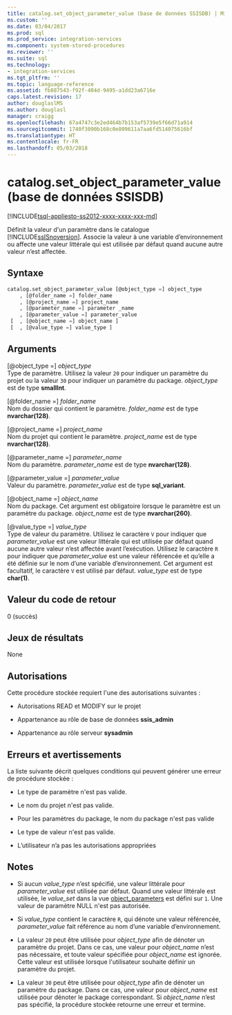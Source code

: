 ```yaml
---
title: catalog.set_object_parameter_value (base de données SSISDB) | Microsoft Docs
ms.custom: ''
ms.date: 03/04/2017
ms.prod: sql
ms.prod_service: integration-services
ms.component: system-stored-procedures
ms.reviewer: ''
ms.suite: sql
ms.technology:
- integration-services
ms.tgt_pltfrm: ''
ms.topic: language-reference
ms.assetid: fb887543-f92f-404d-9495-a1dd23a6716e
caps.latest.revision: 17
author: douglaslMS
ms.author: douglasl
manager: craigg
ms.openlocfilehash: 67a4747c3e2ed464b7b153af5739e5f66d71a914
ms.sourcegitcommit: 1740f3090b168c0e809611a7aa6fd514075616bf
ms.translationtype: HT
ms.contentlocale: fr-FR
ms.lasthandoff: 05/03/2018
---
```

# <a name="catalogsetobjectparametervalue-ssisdb-database"></a>catalog.set_object_parameter_value (base de données SSISDB)
[!INCLUDE[tsql-appliesto-ss2012-xxxx-xxxx-xxx-md](../../includes/tsql-appliesto-ss2012-xxxx-xxxx-xxx-md.md)]

  Définit la valeur d'un paramètre dans le catalogue [!INCLUDE[ssISnoversion](../../includes/ssisnoversion-md.md)]. Associe la valeur à une variable d’environnement ou affecte une valeur littérale qui est utilisée par défaut quand aucune autre valeur n’est affectée.  
  
## <a name="syntax"></a>Syntaxe  
  
```sql  
catalog.set_object_parameter_value [@object_type =] object_type   
    , [@folder_name =] folder_name   
    , [@project_name =] project_name   
    , [@parameter_name =] parameter _name   
    , [@parameter_value =] parameter_value   
 [  , [@object_name =] object_name ]  
 [  , [@value_type =] value_type ]  
```  
  
## <a name="arguments"></a>Arguments  
 [@object_type =] *object_type*  
 Type de paramètre. Utilisez la valeur `20` pour indiquer un paramètre du projet ou la valeur `30` pour indiquer un paramètre du package. *object_type* est de type **smallInt**.  
  
 [@folder_name =] *folder_name*  
 Nom du dossier qui contient le paramètre. *folder_name* est de type **nvarchar(128)**.  
  
 [@project_name =] *project_name*  
 Nom du projet qui contient le paramètre. *project_name* est de type **nvarchar(128)**.  
  
 [@parameter_name =] *parameter_name*  
 Nom du paramètre. *parameter_name* est de type **nvarchar(128)**.  
  
 [@parameter_value =] *parameter_value*  
 Valeur du paramètre. *parameter_value* est de type **sql_variant**.  
  
 [@object_name =] *object_name*  
 Nom du package. Cet argument est obligatoire lorsque le paramètre est un paramètre du package. *object_name* est de type **nvarchar(260)**.  
  
 [@value_type =] *value_type*  
 Type de valeur du paramètre. Utilisez le caractère `V` pour indiquer que *parameter_value* est une valeur littérale qui est utilisée par défaut quand aucune autre valeur n’est affectée avant l’exécution. Utilisez le caractère `R` pour indiquer que *parameter_value* est une valeur référencée et qu’elle a été définie sur le nom d’une variable d’environnement. Cet argument est facultatif, le caractère `V` est utilisé par défaut. *value_type* est de type **char(1)**.  
  
## <a name="return-code-value"></a>Valeur du code de retour  
 0 (succès)  
  
## <a name="result-sets"></a>Jeux de résultats  
 None  
  
## <a name="permissions"></a>Autorisations  
 Cette procédure stockée requiert l'une des autorisations suivantes :  
  
-   Autorisations READ et MODIFY sur le projet  
  
-   Appartenance au rôle de base de données **ssis_admin**  
  
-   Appartenance au rôle serveur **sysadmin**  
  
## <a name="errors-and-warnings"></a>Erreurs et avertissements  
 La liste suivante décrit quelques conditions qui peuvent générer une erreur de procédure stockée :  
  
-   Le type de paramètre n'est pas valide.  
  
-   Le nom du projet n'est pas valide.  
  
-   Pour les paramètres du package, le nom du package n'est pas valide  
  
-   Le type de valeur n'est pas valide.  
  
-   L’utilisateur n’a pas les autorisations appropriées  
  
## <a name="remarks"></a>Notes   
  
-   Si aucun *value_type* n’est spécifié, une valeur littérale pour *parameter_value* est utilisée par défaut. Quand une valeur littérale est utilisée, le *value_set* dans la vue [object_parameters](../../integration-services/system-views/catalog-object-parameters-ssisdb-database.md) est défini sur `1`. Une valeur de paramètre NULL n'est pas autorisée.  
  
-   Si *value_type* contient le caractère `R`, qui dénote une valeur référencée, *parameter_value* fait référence au nom d’une variable d’environnement.  
  
-   La valeur `20` peut être utilisée pour *object_type* afin de dénoter un paramètre du projet. Dans ce cas, une valeur pour *object_name* n’est pas nécessaire, et toute valeur spécifiée pour *object_name* est ignorée. Cette valeur est utilisée lorsque l'utilisateur souhaite définir un paramètre du projet.  
  
-   La valeur `30` peut être utilisée pour *object_type* afin de dénoter un paramètre du package. Dans ce cas, une valeur pour *object_name* est utilisée pour dénoter le package correspondant. Si *object_name* n’est pas spécifié, la procédure stockée retourne une erreur et termine.  
  
  
